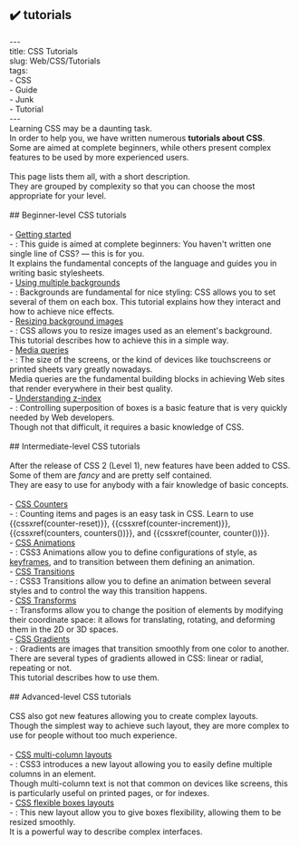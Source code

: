 ## ✔️ tutorials 
 ---<br/>title: CSS Tutorials<br/>slug: Web/CSS/Tutorials<br/>tags:<br/>  - CSS<br/>  - Guide<br/>  - Junk<br/>  - Tutorial<br/>---<br/>Learning CSS may be a daunting task.<br/>In order to help you, we have written numerous **tutorials about CSS**.<br/>Some are aimed at complete beginners, while others present complex features to be used by more experienced users.<br/><br/>This page lists them all, with a short description.<br/>They are grouped by complexity so that you can choose the most appropriate for your level.<br/><br/>## Beginner-level CSS tutorials<br/><br/>- [Getting started](/en-US/docs/Web/CSS/Getting_Started)<br/>  - : This guide is aimed at complete beginners: You haven't written one single line of CSS? — this is for you.<br/>    It explains the fundamental concepts of the language and guides you in writing basic stylesheets.<br/>- [Using multiple backgrounds](/en-US/docs/Web/CSS/CSS_Backgrounds_and_Borders/Using_multiple_backgrounds)<br/>  - : Backgrounds are fundamental for nice styling: CSS allows you to set several of them on each box. This tutorial explains how they interact and how to achieve nice effects.<br/>- [Resizing background images](/en-US/docs/Web/CSS/CSS_Backgrounds_and_Borders/Resizing_background_images)<br/>  - : CSS allows you to resize images used as an element's background.<br/>    This tutorial describes how to achieve this in a simple way.<br/>- [Media queries](/en-US/docs/Web/CSS/Media_queries)<br/>  - : The size of the screens, or the kind of devices like touchscreens or printed sheets vary greatly nowadays.<br/>    Media queries are the fundamental building blocks in achieving Web sites that render everywhere in their best quality.<br/>- [Understanding z-index](/en-US/docs/Web/CSS/Understanding_z-index)<br/>  - : Controlling superposition of boxes is a basic feature that is very quickly needed by Web developers.<br/>    Though not that difficult, it requires a basic knowledge of CSS.<br/><br/>## Intermediate-level CSS tutorials<br/><br/>After the release of CSS 2 (Level 1), new features have been added to CSS.<br/>Some of them are _fancy_ and are pretty self contained.<br/>They are easy to use for anybody with a fair knowledge of basic concepts.<br/><br/>- [CSS Counters](/en-US/docs/Web/CSS/Counters)<br/>  - : Counting items and pages is an easy task in CSS. Learn to use {{cssxref(counter-reset)}}, {{cssxref(counter-increment)}}, {{cssxref(counters, counters())}}, and {{cssxref(counter, counter())}}.<br/>- [CSS Animations](/en-US/docs/Web/CSS/Tutorials/Using_CSS_animations)<br/>  - : CSS3 Animations allow you to define configurations of style, as [keyframes](/en-US/docs/Web/CSS/@keyframes), and to transition between them defining an animation.<br/>- [CSS Transitions](/en-US/docs/Web/CSS/Tutorials/Using_CSS_transitions)<br/>  - : CSS3 Transitions allow you to define an animation between several styles and to control the way this transition happens.<br/>- [CSS Transforms](/en-US/docs/Web/CSS/Tutorials/Using_CSS_transforms)<br/>  - : Transforms allow you to change the position of elements by modifying their coordinate space: it allows for translating, rotating, and deforming them in the 2D or 3D spaces.<br/>- [CSS Gradients](/en-US/docs/Web/CSS/Using_CSS_gradients)<br/>  - : Gradients are images that transition smoothly from one color to another.<br/>    There are several types of gradients allowed in CSS: linear or radial, repeating or not.<br/>    This tutorial describes how to use them.<br/><br/>## Advanced-level CSS tutorials<br/><br/>CSS also got new features allowing you to create complex layouts.<br/>Though the simplest way to achieve such layout, they are more complex to use for people without too much experience.<br/><br/>- [CSS multi-column layouts](/en-US/docs/Web/CSS/Using_CSS_multi-column_layouts)<br/>  - : CSS3 introduces a new layout allowing you to easily define multiple columns in an element.<br/>    Though multi-column text is not that common on devices like screens, this is particularly useful on printed pages, or for indexes.<br/>- [CSS flexible boxes layouts](/en-US/docs/Web/CSS/Using_CSS_flexible_boxes)<br/>  - : This new layout allow you to give boxes flexibility, allowing them to be resized smoothly.<br/>    It is a powerful way to describe complex interfaces.<br/>
